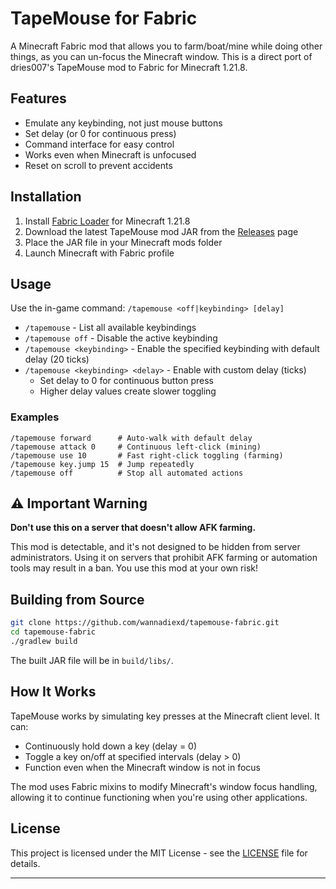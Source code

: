 # TapeMouse for Fabric

A Minecraft Fabric mod that allows you to farm/boat/mine while doing other things, as you can un-focus the Minecraft window. This is a direct port of dries007's TapeMouse mod to Fabric for Minecraft 1.21.8.

## Features

- Emulate any keybinding, not just mouse buttons
- Set delay (or 0 for continuous press)
- Command interface for easy control
- Works even when Minecraft is unfocused
- Reset on scroll to prevent accidents

## Installation

1. Install [Fabric Loader](https://fabricmc.net/use/) for Minecraft 1.21.8
2. Download the latest TapeMouse mod JAR from the [Releases](https://github.com/wannadiexd/tapemouse-fabric/releases) page
3. Place the JAR file in your Minecraft mods folder
4. Launch Minecraft with Fabric profile

## Usage

Use the in-game command: `/tapemouse <off|keybinding> [delay]`

- `/tapemouse` - List all available keybindings
- `/tapemouse off` - Disable the active keybinding
- `/tapemouse <keybinding>` - Enable the specified keybinding with default delay (20 ticks)
- `/tapemouse <keybinding> <delay>` - Enable with custom delay (ticks)
  - Set delay to 0 for continuous button press
  - Higher delay values create slower toggling

### Examples

```
/tapemouse forward      # Auto-walk with default delay
/tapemouse attack 0     # Continuous left-click (mining)
/tapemouse use 10       # Fast right-click toggling (farming)
/tapemouse key.jump 15  # Jump repeatedly
/tapemouse off          # Stop all automated actions
```

## ⚠️ Important Warning

**Don't use this on a server that doesn't allow AFK farming.**

This mod is detectable, and it's not designed to be hidden from server administrators. Using it on servers that prohibit AFK farming or automation tools may result in a ban. You use this mod at your own risk!

## Building from Source

```bash
git clone https://github.com/wannadiexd/tapemouse-fabric.git
cd tapemouse-fabric
./gradlew build
```

The built JAR file will be in `build/libs/`.

## How It Works

TapeMouse works by simulating key presses at the Minecraft client level. It can:
- Continuously hold down a key (delay = 0)
- Toggle a key on/off at specified intervals (delay > 0)
- Function even when the Minecraft window is not in focus

The mod uses Fabric mixins to modify Minecraft's window focus handling, allowing it to continue functioning when you're using other applications.


## License

This project is licensed under the MIT License - see the [LICENSE](LICENSE) file for details.

---